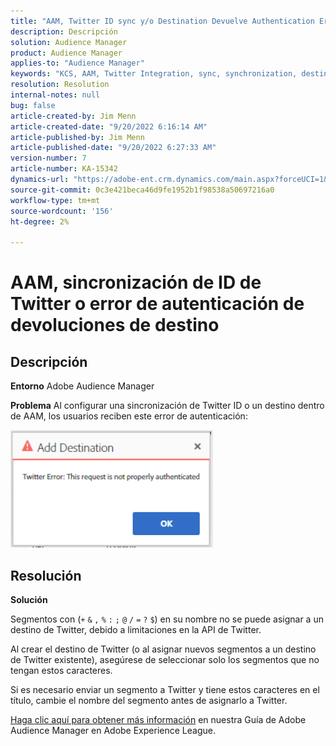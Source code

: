 ```yaml
---
title: "AAM, Twitter ID sync y/o Destination Devuelve Authentication Error"
description: Descripción
solution: Audience Manager
product: Audience Manager
applies-to: "Audience Manager"
keywords: "KCS, AAM, Twitter Integration, sync, synchronization, destination, authentication error, ID, Adobe Audience Manager"
resolution: Resolution
internal-notes: null
bug: false
article-created-by: Jim Menn
article-created-date: "9/20/2022 6:16:14 AM"
article-published-by: Jim Menn
article-published-date: "9/20/2022 6:27:33 AM"
version-number: 7
article-number: KA-15342
dynamics-url: "https://adobe-ent.crm.dynamics.com/main.aspx?forceUCI=1&pagetype=entityrecord&etn=knowledgearticle&id=dddc48b9-ab38-ed11-9db1-0022480866ad"
source-git-commit: 0c3e421beca46d9fe1952b1f98538a50697216a0
workflow-type: tm+mt
source-wordcount: '156'
ht-degree: 2%

---
```


# AAM, sincronización de ID de Twitter o error de autenticación de devoluciones de destino

## Descripción


<b>Entorno</b>
Adobe Audience Manager

<b>Problema</b>
Al configurar una sincronización de Twitter ID o un destino dentro de AAM, los usuarios reciben este error de autenticación:

![](assets/___dedc48b9-ab38-ed11-9db1-0022480866ad___.png)


## Resolución


<b>Solución</b>

Segmentos con (`+` `&` `,` `%` `:` `;` `@` `/` `=` `?` `$`) en su nombre no se puede asignar a un destino de Twitter, debido a limitaciones en la API de Twitter.

Al crear el destino de Twitter (o al asignar nuevos segmentos a un destino de Twitter existente), asegúrese de seleccionar solo los segmentos que no tengan estos caracteres.

Si es necesario enviar un segmento a Twitter y tiene estos caracteres en el título, cambie el nombre del segmento antes de asignarlo a Twitter.

[Haga clic aquí para obtener más información](https://experienceleague.adobe.com/docs/audience-manager/user-guide/features/destinations/device-based/twitter-tailored-audiences.html?lang=en#segment-mapping-considerations) en nuestra Guía de Adobe Audience Manager en Adobe Experience League.
